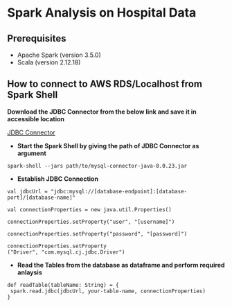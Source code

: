 
# Spark Analysis on Hospital Data

## Prerequisites
- Apache Spark (version 3.5.0)
- Scala (version 2.12.18)

## How to connect to AWS RDS/Localhost from Spark Shell

**Download the JDBC Connector from the below link and save it in accessible location**

[JDBC Connector](https://drive.google.com/file/d/1KYVzaDqZOTQrM0Uzj2j5yLMYdEXvoAJB/view?usp=sharing)

- **Start the Spark Shell by giving the path of JDBC Connector as argument**

```
spark-shell --jars path/to/mysql-connector-java-8.0.23.jar
```

- **Establish JDBC Connection** 

```
val jdbcUrl = "jdbc:mysql://[database-endpoint]:[database-port]/[database-name]"

val connectionProperties = new java.util.Properties()

connectionProperties.setProperty("user", "[username]")

connectionProperties.setProperty("password", "[password]")

connectionProperties.setProperty
("Driver", "com.mysql.cj.jdbc.Driver")

```

- **Read the Tables from the database as dataframe and perform required anlaysis**

```
def readTable(tableName: String) = {
 spark.read.jdbc(jdbcUrl, your-table-name, connectionProperties)
}
```
